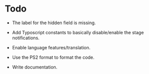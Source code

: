 # Todo

- The label for the hidden field is missing.
- Add Typoscript constants to basically disable/enable the stage notifications.
- Enable language features/translation.

- Use the PS2 format to format the code.
- Write documentation.
